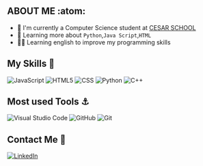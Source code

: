 ## ABOUT ME :atom:
- 📖 I'm currently a Computer Science student at [CESAR SCHOOL](https://github.com/Abduzidos)
- 🍎 Learning more about `Python`,`Java Script`,`HTML`
- 👨‍🏫 Learning english to improve my programming skills

## My Skills 🥇

![JavaScript](https://img.shields.io/badge/-JavaScript-333333?style=flat&logo=javascript)
![HTML5](https://img.shields.io/badge/-HTML5-333333?style=flat&logo=HTML5)
![CSS](https://img.shields.io/badge/-CSS-333333?style=flat&logo=CSS3&logoColor=1572B6)
![Python](https://img.shields.io/badge/python-3670A0?style=for-the-badge&logo=python&logoColor=ffdd54)
![C++](https://img.shields.io/badge/-C++-333333?style=flat&logo=C%2B%2B&logoColor=00599C)

## Most used Tools ⚓

![Visual Studio Code](https://img.shields.io/badge/-Visual%20Studio%20Code-333333?style=flat&logo=visual-studio-code&logoColor=007ACC)
![GitHub](https://img.shields.io/badge/github-%23121011.svg?style=for-the-badge&logo=github&logoColor=white)
![Git](https://img.shields.io/badge/git-%23F05033.svg?style=for-the-badge&logo=git&logoColor=white)

## Contact Me 📱
[![LinkedIn](https://img.shields.io/badge/linkedin-%230077B5.svg?style=for-the-badge&logo=linkedin&logoColor=white)](www.linkedin.com/in/-bernardo-leao-cc)
